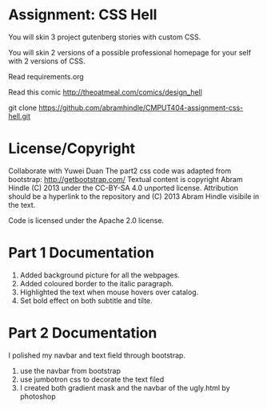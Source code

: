 Assignment: CSS Hell
====================

You will skin 3 project gutenberg stories with custom CSS.

You will skin 2 versions of a possible professional homepage for your
self with 2 versions of CSS.

Read requirements.org

Read this comic http://theoatmeal.com/comics/design_hell

git clone https://github.com/abramhindle/CMPUT404-assignment-css-hell.git


License/Copyright
=================
Collaborate with Yuwei Duan
The part2 css code was adapted from bootstrap:
http://getbootstrap.com/ 
Textual content is copyright Abram Hindle (C) 2013 under the CC-BY-SA
4.0 unported license. Attribution should be a hyperlink to the
repository and (C) 2013 Abram Hindle visibile in the text.

Code is licensed under the Apache 2.0 license.

Part 1 Documentation
=================
1. Added background picture for all the webpages.
2. Added coloured border to the italic paragraph.
3. Highlighted the text when mouse hovers over catalog.
4. Set bold effect on both subtitle and tilte.

Part 2 Documentation
=================
I polished my navbar and text field through bootstrap.
1. use the navbar from bootstrap
2. use jumbotron css to decorate the text filed
3. I created both gradient mask and the navbar of the ugly.html by photoshop